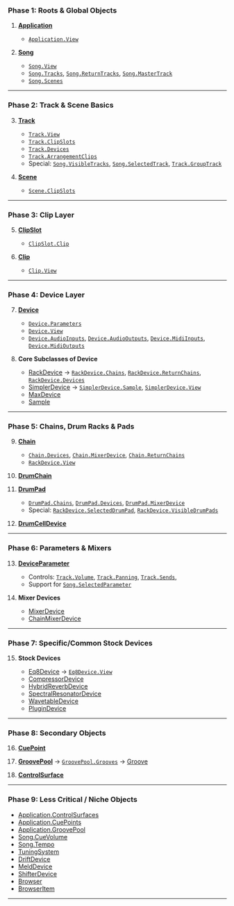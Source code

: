 ### **Phase 1: Roots & Global Objects**

1. **[Application](https://docs.cycling74.com/legacy/max8/vignettes/live_object_model#live_obj_anchor_Application)**

   * [`Application.View`](https://docs.cycling74.com/legacy/max8/vignettes/live_object_model#live_obj_anchor_Application.View)

2. **[Song](https://docs.cycling74.com/legacy/max8/vignettes/live_object_model#live_obj_anchor_Song)**

   * [`Song.View`](https://docs.cycling74.com/legacy/max8/vignettes/live_object_model#live_obj_anchor_Song.View)
   * [`Song.Tracks`](https://docs.cycling74.com/legacy/max8/vignettes/live_object_model#live_obj_anchor_Song.Tracks), [`Song.ReturnTracks`](https://docs.cycling74.com/legacy/max8/vignettes/live_object_model#live_obj_anchor_Song.ReturnTracks), [`Song.MasterTrack`](https://docs.cycling74.com/legacy/max8/vignettes/live_object_model#live_obj_anchor_Song.MasterTrack)
   * [`Song.Scenes`](https://docs.cycling74.com/legacy/max8/vignettes/live_object_model#live_obj_anchor_Song.Scenes)

---

### **Phase 2: Track & Scene Basics**

3. **[Track](https://docs.cycling74.com/legacy/max8/vignettes/live_object_model#live_obj_anchor_Track)**

   * [`Track.View`](https://docs.cycling74.com/legacy/max8/vignettes/live_object_model#live_obj_anchor_Track.View)
   * [`Track.ClipSlots`](https://docs.cycling74.com/legacy/max8/vignettes/live_object_model#live_obj_anchor_Track.ClipSlots)
   * [`Track.Devices`](https://docs.cycling74.com/legacy/max8/vignettes/live_object_model#live_obj_anchor_Track.Devices)
   * [`Track.ArrangementClips`](https://docs.cycling74.com/legacy/max8/vignettes/live_object_model#live_obj_anchor_Track.ArrangementClips)
   * Special: [`Song.VisibleTracks`](https://docs.cycling74.com/legacy/max8/vignettes/live_object_model#live_obj_anchor_Song.VisibleTracks), [`Song.SelectedTrack`](https://docs.cycling74.com/legacy/max8/vignettes/live_object_model#live_obj_anchor_Song.SelectedTrack), [`Track.GroupTrack`](https://docs.cycling74.com/legacy/max8/vignettes/live_object_model#live_obj_anchor_Track.GroupTrack)

4. **[Scene](https://docs.cycling74.com/legacy/max8/vignettes/live_object_model#live_obj_anchor_Scene)**

   * [`Scene.ClipSlots`](https://docs.cycling74.com/legacy/max8/vignettes/live_object_model#live_obj_anchor_Scene.ClipSlots)

---

### **Phase 3: Clip Layer**

5. **[ClipSlot](https://docs.cycling74.com/legacy/max8/vignettes/live_object_model#live_obj_anchor_ClipSlot)**

   * [`ClipSlot.Clip`](https://docs.cycling74.com/legacy/max8/vignettes/live_object_model#live_obj_anchor_ClipSlot.Clip)

6. **[Clip](https://docs.cycling74.com/legacy/max8/vignettes/live_object_model#live_obj_anchor_Clip)**

   * [`Clip.View`](https://docs.cycling74.com/legacy/max8/vignettes/live_object_model#live_obj_anchor_Clip.View)

---

### **Phase 4: Device Layer**

7. **[Device](https://docs.cycling74.com/legacy/max8/vignettes/live_object_model#live_obj_anchor_Device)**

   * [`Device.Parameters`](https://docs.cycling74.com/legacy/max8/vignettes/live_object_model#live_obj_anchor_Device.Parameters)
   * [`Device.View`](https://docs.cycling74.com/legacy/max8/vignettes/live_object_model#live_obj_anchor_Device.View)
   * [`Device.AudioInputs`](https://docs.cycling74.com/legacy/max8/vignettes/live_object_model#live_obj_anchor_Device.AudioInputs), [`Device.AudioOutputs`](https://docs.cycling74.com/legacy/max8/vignettes/live_object_model#live_obj_anchor_Device.AudioOutputs), [`Device.MidiInputs`](https://docs.cycling74.com/legacy/max8/vignettes/live_object_model#live_obj_anchor_Device.MidiInputs), [`Device.MidiOutputs`](https://docs.cycling74.com/legacy/max8/vignettes/live_object_model#live_obj_anchor_Device.MidiOutputs)

8. **Core Subclasses of Device**

   * [RackDevice](https://docs.cycling74.com/legacy/max8/vignettes/live_object_model#live_obj_anchor_RackDevice) → [`RackDevice.Chains`](https://docs.cycling74.com/legacy/max8/vignettes/live_object_model#live_obj_anchor_RackDevice.Chains), [`RackDevice.ReturnChains`](https://docs.cycling74.com/legacy/max8/vignettes/live_object_model#live_obj_anchor_RackDevice.ReturnChains), [`RackDevice.Devices`](https://docs.cycling74.com/legacy/max8/vignettes/live_object_model#live_obj_anchor_RackDevice.Devices)
   * [SimplerDevice](https://docs.cycling74.com/legacy/max8/vignettes/live_object_model#live_obj_anchor_SimplerDevice) → [`SimplerDevice.Sample`](https://docs.cycling74.com/legacy/max8/vignettes/live_object_model#live_obj_anchor_SimplerDevice.Sample), [`SimplerDevice.View`](https://docs.cycling74.com/legacy/max8/vignettes/live_object_model#live_obj_anchor_SimplerDevice.View)
   * [MaxDevice](https://docs.cycling74.com/legacy/max8/vignettes/live_object_model#live_obj_anchor_MaxDevice)
   * [Sample](https://docs.cycling74.com/legacy/max8/vignettes/live_object_model#live_obj_anchor_Sample)

---

### **Phase 5: Chains, Drum Racks & Pads**

9. **[Chain](https://docs.cycling74.com/legacy/max8/vignettes/live_object_model#live_obj_anchor_Chain)**

   * [`Chain.Devices`](https://docs.cycling74.com/legacy/max8/vignettes/live_object_model#live_obj_anchor_Chain.Devices), [`Chain.MixerDevice`](https://docs.cycling74.com/legacy/max8/vignettes/live_object_model#live_obj_anchor_Chain.MixerDevice), [`Chain.ReturnChains`](https://docs.cycling74.com/legacy/max8/vignettes/live_object_model#live_obj_anchor_Chain.ReturnChains)
   * [`RackDevice.View`](https://docs.cycling74.com/legacy/max8/vignettes/live_object_model#live_obj_anchor_RackDevice.View)

10. **[DrumChain](https://docs.cycling74.com/legacy/max8/vignettes/live_object_model#live_obj_anchor_DrumChain)**

11. **[DrumPad](https://docs.cycling74.com/legacy/max8/vignettes/live_object_model#live_obj_anchor_DrumPad)**

    * [`DrumPad.Chains`](https://docs.cycling74.com/legacy/max8/vignettes/live_object_model#live_obj_anchor_DrumPad.Chains), [`DrumPad.Devices`](https://docs.cycling74.com/legacy/max8/vignettes/live_object_model#live_obj_anchor_DrumPad.Devices), [`DrumPad.MixerDevice`](https://docs.cycling74.com/legacy/max8/vignettes/live_object_model#live_obj_anchor_DrumPad.MixerDevice)
    * Special: [`RackDevice.SelectedDrumPad`](https://docs.cycling74.com/legacy/max8/vignettes/live_object_model#live_obj_anchor_RackDevice.SelectedDrumPad), [`RackDevice.VisibleDrumPads`](https://docs.cycling74.com/legacy/max8/vignettes/live_object_model#live_obj_anchor_RackDevice.VisibleDrumPads)

12. **[DrumCellDevice](https://docs.cycling74.com/legacy/max8/vignettes/live_object_model#live_obj_anchor_DrumCellDevice)**

---

### **Phase 6: Parameters & Mixers**

13. **[DeviceParameter](https://docs.cycling74.com/legacy/max8/vignettes/live_object_model#live_obj_anchor_DeviceParameter)**

    * Controls: [`Track.Volume`](https://docs.cycling74.com/legacy/max8/vignettes/live_object_model#live_obj_anchor_Track.Volume), [`Track.Panning`](https://docs.cycling74.com/legacy/max8/vignettes/live_object_model#live_obj_anchor_Track.Panning), [`Track.Sends`](https://docs.cycling74.com/legacy/max8/vignettes/live_object_model#live_obj_anchor_Track.Sends),
    * Support for [`Song.SelectedParameter`](https://docs.cycling74.com/legacy/max8/vignettes/live_object_model#live_obj_anchor_Song.SelectedParameter)

14. **Mixer Devices**

    * [MixerDevice](https://docs.cycling74.com/legacy/max8/vignettes/live_object_model#live_obj_anchor_MixerDevice)
    * [ChainMixerDevice](https://docs.cycling74.com/legacy/max8/vignettes/live_object_model#live_obj_anchor_ChainMixerDevice)

---

### **Phase 7: Specific/Common Stock Devices**

15. **Stock Devices**

    * [Eq8Device](https://docs.cycling74.com/legacy/max8/vignettes/live_object_model#live_obj_anchor_Eq8Device) → [`Eq8Device.View`](https://docs.cycling74.com/legacy/max8/vignettes/live_object_model#live_obj_anchor_Eq8Device.View)
    * [CompressorDevice](https://docs.cycling74.com/legacy/max8/vignettes/live_object_model#live_obj_anchor_CompressorDevice)
    * [HybridReverbDevice](https://docs.cycling74.com/legacy/max8/vignettes/live_object_model#live_obj_anchor_HybridReverbDevice)
    * [SpectralResonatorDevice](https://docs.cycling74.com/legacy/max8/vignettes/live_object_model#live_obj_anchor_SpectralResonatorDevice)
    * [WavetableDevice](https://docs.cycling74.com/legacy/max8/vignettes/live_object_model#live_obj_anchor_WavetableDevice)
    * [PluginDevice](https://docs.cycling74.com/legacy/max8/vignettes/live_object_model#live_obj_anchor_PluginDevice)

---

### **Phase 8: Secondary Objects**

16. **[CuePoint](https://docs.cycling74.com/legacy/max8/vignettes/live_object_model#live_obj_anchor_CuePoint)**

17. **[GroovePool](https://docs.cycling74.com/legacy/max8/vignettes/live_object_model#live_obj_anchor_GroovePool)** → [`GroovePool.Grooves`](https://docs.cycling74.com/legacy/max8/vignettes/live_object_model#live_obj_anchor_GroovePool.Grooves) → [Groove](https://docs.cycling74.com/legacy/max8/vignettes/live_object_model#live_obj_anchor_Groove)

18. **[ControlSurface](https://docs.cycling74.com/legacy/max8/vignettes/live_object_model#live_obj_anchor_ControlSurface)**

---

### **Phase 9: Less Critical / Niche Objects**

* [Application.ControlSurfaces](https://docs.cycling74.com/legacy/max8/vignettes/live_object_model#live_obj_anchor_Application.ControlSurfaces)
* [Application.CuePoints](https://docs.cycling74.com/legacy/max8/vignettes/live_object_model#live_obj_anchor_Application.CuePoints)
* [Application.GroovePool](https://docs.cycling74.com/legacy/max8/vignettes/live_object_model#live_obj_anchor_Application.GroovePool)
* [Song.CueVolume](https://docs.cycling74.com/legacy/max8/vignettes/live_object_model#live_obj_anchor_Song.CueVolume)
* [Song.Tempo](https://docs.cycling74.com/legacy/max8/vignettes/live_object_model#live_obj_anchor_Song.Tempo)
* [TuningSystem](https://docs.cycling74.com/legacy/max8/vignettes/live_object_model#live_obj_anchor_TuningSystem)
* [DriftDevice](https://docs.cycling74.com/legacy/max8/vignettes/live_object_model#live_obj_anchor_DriftDevice)
* [MeldDevice](https://docs.cycling74.com/legacy/max8/vignettes/live_object_model#live_obj_anchor_MeldDevice)
* [ShifterDevice](https://docs.cycling74.com/legacy/max8/vignettes/live_object_model#live_obj_anchor_ShifterDevice)
* [Browser](https://docs.cycling74.com/legacy/max8/vignettes/live_object_model#live_obj_anchor_Browser)
* [BrowserItem](https://docs.cycling74.com/legacy/max8/vignettes/live_object_model#live_obj_anchor_BrowserItem)

---
